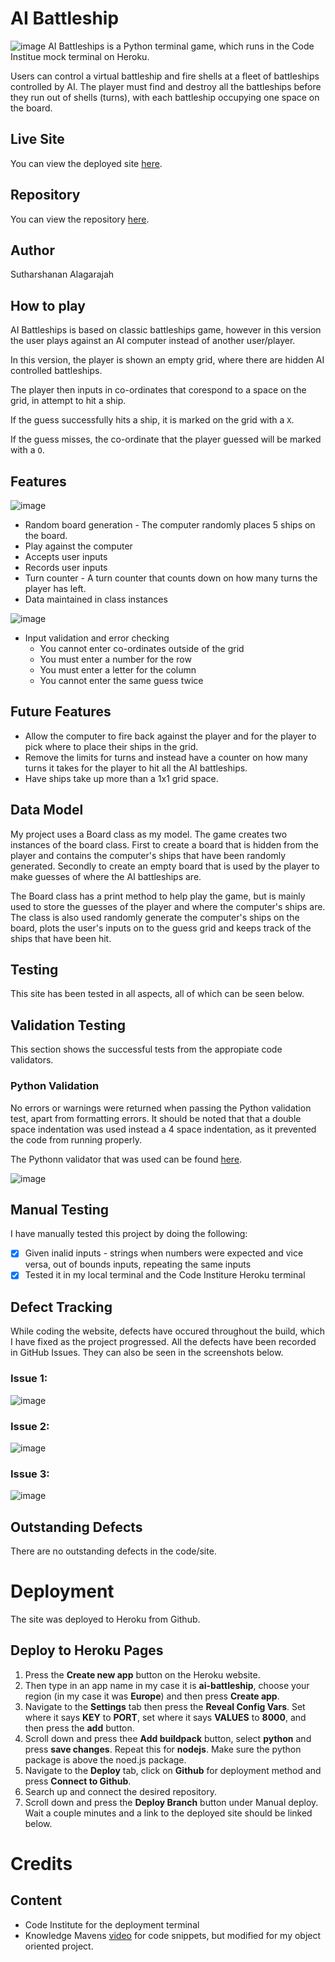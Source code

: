 # AI Battleship
![image](https://github.com/Suth272/AI-Battleships/assets/159195438/607c7522-f793-46ab-8c50-709593029992)
AI Battleships is a Python terminal game, which runs in the Code Institue mock terminal on Heroku. 

Users can control a virtual battleship and fire shells at a fleet of battleships controlled by AI. The player must find and destroy all the battleships before they run out of shells (turns), with each battleship occupying one space on the board.

## Live Site

You can view the deployed site [here](https://ai-battleship-6bf0fdd14ba3.herokuapp.com/).


## Repository

You can view the repository [here](https://github.com/Suth272/AI-Battleships).

## Author

Sutharshanan Alagarajah

## How to play
AI Battleships is based on classic battleships game, however in this version the user plays against an AI computer instead of another user/player.

In this version, the player is shown an empty grid, where there are hidden AI controlled battleships.

The player then inputs in co-ordinates that corespond to a space on the grid, in attempt to hit a ship.

If the guess successfully hits a ship, it is marked on the grid with a ```X```.

If the guess misses, the co-ordinate that the player guessed will be marked with a ```O```.

## Features
![image](https://github.com/Suth272/AI-Battleships/assets/159195438/66dd44f5-facc-4c6a-80b1-a364ae140dd6)

+ Random board generation - The computer randomly places 5 ships on the board.
+ Play against the computer
+ Accepts user inputs
+ Records user inputs
+ Turn counter - A turn counter that counts down on how many turns the player has left.
+ Data maintained in class instances

![image](https://github.com/Suth272/AI-Battleships/assets/159195438/b4011ac5-af43-46a3-8b3b-ce1cc3b70d47)

- Input validation and error checking
     - You cannot enter co-ordinates outside of the grid
     - You must enter a number for the row
     - You must enter a letter for the column
     - You cannot enter the same guess twice

## Future Features
- Allow the computer to fire back against the player and for the player to pick where to place their ships in the grid.
- Remove the limits for turns and instead have a counter on how many turns it takes for the player to hit all the AI battleships.
- Have ships take up more than a 1x1 grid space.

##  Data Model
My project uses a Board class as my model. The game creates two instances of the board class. First to create a board that is hidden from the player and contains the computer's ships that have been randomly generated. Secondly to create an empty board that is used by the player to make guesses of where the AI battleships are. 

The Board class has a print method to help play the game, but is mainly used to store the guesses of the player and where the computer's ships are. The class is also used randomly generate the computer's ships on the board, plots the user's inputs on to the guess grid and keeps track of the ships that have been hit.

## Testing
This site has been tested in all aspects, all of which can be seen below.
## Validation Testing 

This section shows the successful tests from the appropiate code validators.

### Python Validation
No errors or warnings were returned when passing the Python validation test, apart from formatting errors. It should be noted that that a double space indentation was used instead a 4 space indentation, as it prevented the code from running properly.

The Pythonn validator that was used can be found [here](https://pep8ci.herokuapp.com/).

![image](https://github.com/Suth272/AI-Battleships/assets/159195438/b34b4fa6-9d0d-4a91-80ec-df42c12a434e)

## Manual Testing
I have manually tested this project by doing the following:
- [x] Given inalid inputs - strings when numbers were expected and vice versa, out of bounds inputs, repeating the same inputs
- [X] Tested it in my local terminal and the Code Institure Heroku terminal

## Defect Tracking
While coding the website, defects have occured throughout the build, which I have fixed as the project progressed. All the defects have been recorded in GitHub Issues. They can also be seen in the screenshots below.

### Issue 1:
![image](https://github.com/Suth272/AI-Battleships/assets/159195438/3ea7f6c5-6b1d-4ee2-9570-78edacf76f7b)

### Issue 2:
![image](https://github.com/Suth272/AI-Battleships/assets/159195438/effe76d3-223e-41cc-938f-d4fc115f31cb)

### Issue 3:
![image](https://github.com/Suth272/AI-Battleships/assets/159195438/73180108-dc3b-440a-a0f1-d3b66f79a305)

## Outstanding Defects
There are no outstanding defects in the code/site.

# Deployment
The site was deployed to Heroku from Github.

## Deploy to Heroku Pages
1. Press the **Create new app** button on the Heroku website.
2. Then type in an app name in my case it is **ai-battleship**, choose your region (in my case it was **Europe**) and then press **Create app**.
3. Navigate to the **Settings** tab then press the **Reveal Config Vars**. Set where it says **KEY** to **PORT**, set where it says **VALUES** to **8000**, and then press the **add** button.
4. Scroll down and press thee **Add buildpack** button, select **python** and press **save changes**. Repeat this for **nodejs**. Make sure the python package is above the noed.js package.
5. Navigate to the **Deploy** tab, click on **Github** for deployment method and press **Connect to Github**.
6. Search up and connect the desired repository.
7. Scroll down and press the **Deploy Branch** button under Manual deploy. Wait a couple minutes and a link to the deployed site should be linked below.

# Credits
## Content
+ Code Institute for the deployment terminal
+ Knowledge Mavens [video](https://youtu.be/tF1WRCrd_HQ?si=SLGftFEWLsGraNo-) for code snippets, but modified for my object oriented project.
